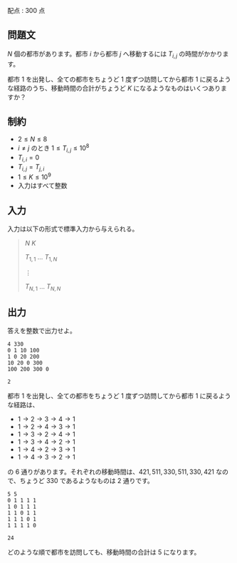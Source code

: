 配点 : $300$ 点

## 問題文

$N$ 個の都市があります。都市 $i$ から都市 $j$ へ移動するには $T_{i,j}$ の時間がかかります。

都市 $1$ を出発し、全ての都市をちょうど $1$ 度ずつ訪問してから都市 $1$ に戻るような経路のうち、移動時間の合計がちょうど $K$ になるようなものはいくつありますか？

## 制約

- $2\leq N \leq 8$
- $i\neq j$ のとき $1\leq T_{i,j} \leq 10^8$
- $T_{i,i}=0$
- $T_{i,j}=T_{j,i}$
- $1\leq K \leq 10^9$
- 入力はすべて整数

## 入力

入力は以下の形式で標準入力から与えられる。

> $N$ $K$
> 
> $T_{1,1}$ $\ldots$ $T_{1,N}$
> 
> $\vdots$
> 
> $T_{N,1}$ $\ldots$ $T_{N,N}$

## 出力

答えを整数で出力せよ。

```input1
4 330
0 1 10 100
1 0 20 200
10 20 0 300
100 200 300 0
```

```output1
2
```

都市 $1$ を出発し、全ての都市をちょうど $1$ 度ずつ訪問してから都市 $1$ に戻るような経路は、

- $1\to 2\to 3\to 4\to 1$
- $1\to 2\to 4\to 3\to 1$
- $1\to 3\to 2\to 4\to 1$
- $1\to 3\to 4\to 2\to 1$
- $1\to 4\to 2\to 3\to 1$
- $1\to 4\to 3\to 2\to 1$

の $6$ 通りがあります。それぞれの移動時間は、$421,511,330,511,330,421$ なので、ちょうど $330$ であるようなものは $2$ 通りです。

```input2
5 5
0 1 1 1 1
1 0 1 1 1
1 1 0 1 1
1 1 1 0 1
1 1 1 1 0
```

```output2
24
```

どのような順で都市を訪問しても、移動時間の合計は $5$ になります。